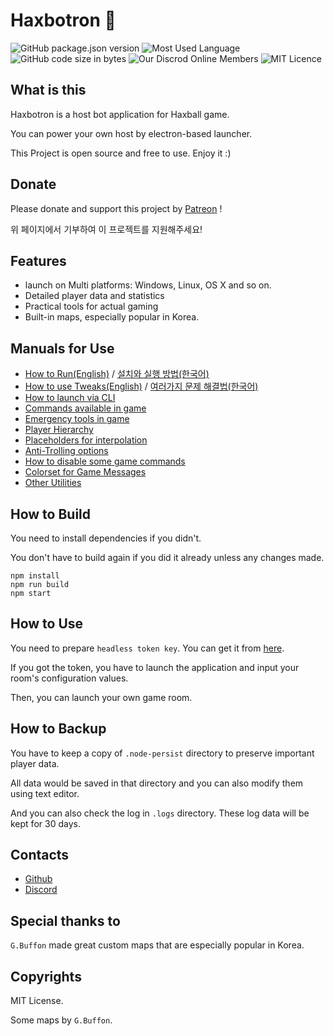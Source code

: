 # Haxbotron 🤖
![GitHub package.json version](https://img.shields.io/github/package-json/v/dapucita/haxbotron?style=flat-square)
![Most Used Language](https://img.shields.io/github/languages/top/dapucita/haxbotron?style=flat-square)
![GitHub code size in bytes](https://img.shields.io/github/languages/code-size/dapucita/haxbotron?style=flat-square)
![Our Discrod Online Members](https://img.shields.io/discord/602402864647634954?style=flat-square)
![MIT Licence](https://img.shields.io/github/license/dapucita/haxbotron?style=flat-square)

## What is this
Haxbotron is a host bot application for Haxball game.

You can power your own host by electron-based launcher.

This Project is open source and free to use. Enjoy it :)

## Donate
Please donate and support this project by [Patreon](https://www.patreon.com/dapucita) !

위 페이지에서 기부하여 이 프로젝트를 지원해주세요!

## Features
- launch on Multi platforms: Windows, Linux, OS X and so on.
- Detailed player data and statistics
- Practical tools for actual gaming
- Built-in maps, especially popular in Korea.

## Manuals for Use

- [How to Run(English)](https://github.com/dapucita/haxbotron/wiki/How-to-Run) / [설치와 실행 방법(한국어)](https://github.com/dapucita/haxbotron/wiki/%5BKorean%5D-%EC%84%A4%EC%B9%98%EC%99%80-%EC%8B%A4%ED%96%89-%EB%B0%A9%EB%B2%95)
- [How to use Tweaks(English)](https://github.com/dapucita/haxbotron/wiki/How-to-use-Tweaks) / [여러가지 문제 해결법(한국어)](https://github.com/dapucita/haxbotron/wiki/%5BKorean%5D-%EC%97%AC%EB%9F%AC%EA%B0%80%EC%A7%80-%EB%AC%B8%EC%A0%9C-%ED%95%B4%EA%B2%B0%EB%B2%95-(%ED%8A%B8%EC%9C%85))
- [How to launch via CLI](https://github.com/dapucita/haxbotron/wiki/How-to-launch-via-CLI)
- [Commands available in game](https://github.com/dapucita/haxbotron/wiki/Chat-Commands)
- [Emergency tools in game](https://github.com/dapucita/haxbotron/wiki/Emergency-tools-on-GUI-Launcher)
- [Player Hierarchy](https://github.com/dapucita/haxbotron/wiki/Player-Hierarchy)
- [Placeholders for interpolation](https://github.com/dapucita/haxbotron/wiki/Placeholders-for-interpolation)
- [Anti-Trolling options](https://github.com/dapucita/haxbotron/wiki/AntiTrolling-Options)
- [How to disable some game commands](https://github.com/dapucita/haxbotron/wiki/How-to-disable-some-game-commands)
- [Colorset for Game Messages](https://github.com/dapucita/haxbotron/wiki/Colorset-for-Game-Messages)
- [Other Utilities](https://github.com/dapucita/haxbotron/wiki/Utilities-for-this-bot)

## How to Build
You need to install dependencies if you didn't.

You don't have to build again if you did it already unless any changes made.

```
npm install
npm run build
npm start
```

## How to Use
You need to prepare `headless token key`. You can get it from [here](https://www.haxball.com/headlesstoken).

If you got the token, you have to launch the application and input your room's configuration values.

Then, you can launch your own game room.

## How to Backup
You have to keep a copy of `.node-persist` directory to preserve important player data.

All data would be saved in that directory and you can also modify them using text editor.

And you can also check the log in `.logs` directory. These log data will be kept for 30 days.

## Contacts
- [Github](https://github.com/dapucita/haxbotron)
- [Discord](https://discord.gg/qfg45B2)

## Special thanks to
`G.Buffon` made great custom maps that are especially popular in Korea.

## Copyrights
MIT License.

Some maps by `G.Buffon`.